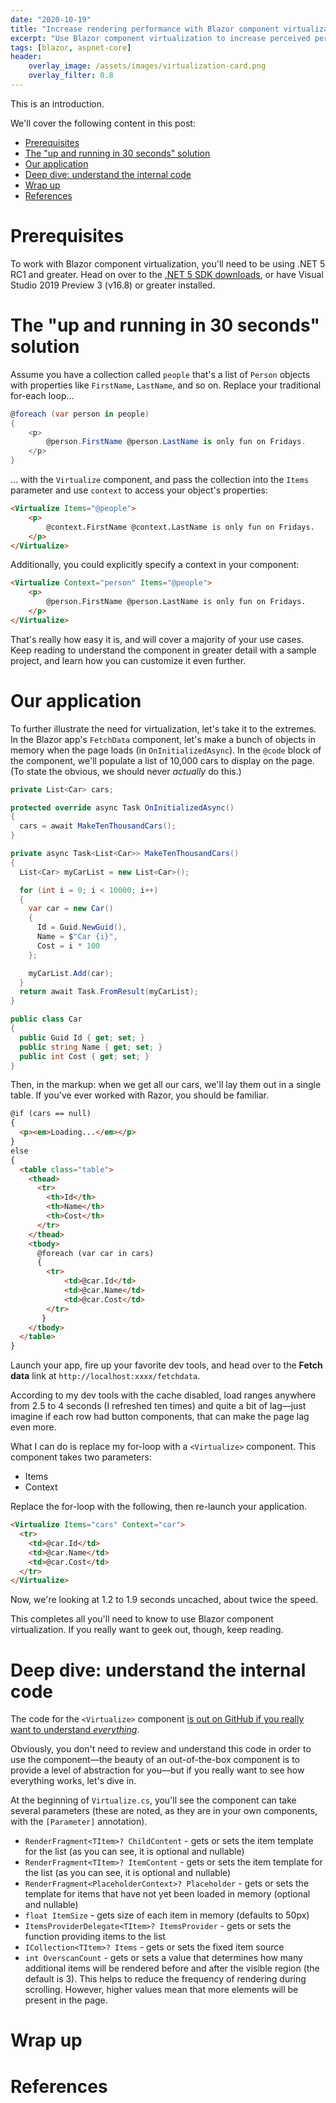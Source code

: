 ```yaml
---
date: "2020-10-19"
title: "Increase rendering performance with Blazor component virtualization"
excerpt: "Use Blazor component virtualization to increase perceived performance of components that work with large data sets."
tags: [blazor, aspnet-core]
header:
    overlay_image: /assets/images/virtualization-card.png
    overlay_filter: 0.8
---
```


This is an introduction.

We'll cover the following content in this post:

- [Prerequisites](#prerequisites)
- [The "up and running in 30 seconds" solution](#the-up-and-running-in-30-seconds-solution)
- [Our application](#our-application)
- [Deep dive: understand the internal code](#deep-dive-understand-the-internal-code)
- [Wrap up](#wrap-up)
- [References](#references)

# Prerequisites

To work with Blazor component virtualization, you'll need to be using .NET 5 RC1 and greater. Head on over to the [.NET 5 SDK downloads](https://dotnet.microsoft.com/download/dotnet/5.0), or have Visual Studio 2019 Preview 3 (v16.8) or greater installed.

# The "up and running in 30 seconds" solution

Assume you have a collection called `people` that's a list of `Person` objects with properties like `FirstName`, `LastName`, and so on. Replace your traditional for-each loop...

```csharp
@foreach (var person in people)
{
    <p>
        @person.FirstName @person.LastName is only fun on Fridays.
    </p>
}
```

... with the `Virtualize` component, and pass the collection into the `Items` parameter and use `context` to access your object's properties:

```html
<Virtualize Items="@people">
    <p>
        @context.FirstName @context.LastName is only fun on Fridays.
    </p>
</Virtualize>
```

Additionally, you could explicitly specify a context in your component:

```html
<Virtualize Context="person" Items="@people">
    <p>
        @person.FirstName @person.LastName is only fun on Fridays.
    </p>
</Virtualize>
```

That's really how easy it is, and will cover a majority of your use cases. Keep reading to understand the component in greater detail with a sample project, and learn how you can customize it even further.

# Our application

To further illustrate the need for virtualization, let's take it to the extremes. In the Blazor app's `FetchData` component, let's make a bunch of objects in memory when the page loads (in `OnInitializedAsync`). In the `@code` block of the component, we'll populate a list of 10,000 cars to display on the page. (To state the obvious, we should never *actually* do this.)

```csharp
private List<Car> cars;

protected override async Task OnInitializedAsync()
{
  cars = await MakeTenThousandCars();
}

private async Task<List<Car>> MakeTenThousandCars()
{
  List<Car> myCarList = new List<Car>();

  for (int i = 0; i < 10000; i++)
  {
    var car = new Car()
    {
      Id = Guid.NewGuid(),
      Name = $"Car {i}",
      Cost = i * 100
    };

    myCarList.Add(car);
  }  
  return await Task.FromResult(myCarList);
}

public class Car
{
  public Guid Id { get; set; }
  public string Name { get; set; }
  public int Cost { get; set; }
}
```

Then, in the markup: when we get all our cars, we'll lay them out in a single table. If you've ever worked with Razor, you should be familiar.

```html
@if (cars == null)
{
  <p><em>Loading...</em></p>
}
else
{
  <table class="table">
    <thead>
      <tr>
        <th>Id</th>
        <th>Name</th>
        <th>Cost</th>
      </tr>
    </thead>
    <tbody>
      @foreach (var car in cars)
      {
        <tr>
            <td>@car.Id</td>
            <td>@car.Name</td>
            <td>@car.Cost</td>
        </tr>
       }
    </tbody>
  </table>
}
```

Launch your app, fire up your favorite dev tools, and head over to the **Fetch data** link at `http://localhost:xxxx/fetchdata`.

According to my dev tools with the cache disabled, load ranges anywhere from 2.5 to 4 seconds (I refreshed ten times) and quite a bit of lag—just imagine if each row had button components, that can make the page lag even more.

What I can do is replace my for-loop with a `<Virtualize>` component. This component takes two parameters:

* Items
* Context

Replace the for-loop with the following, then re-launch your application. 

```html
<Virtualize Items="cars" Context="car">
  <tr>
    <td>@car.Id</td>
    <td>@car.Name</td>
    <td>@car.Cost</td>
  </tr>
</Virtualize>
```

Now, we're looking at 1.2 to 1.9 seconds uncached, about twice the speed.

This completes all you'll need to know to use Blazor component virtualization. If you really want to geek out, though, keep reading.

# Deep dive: understand the internal code

The code for the `<Virtualize>` component [is out on GitHub if you really want to understand *everything*](https://github.com/dotnet/aspnetcore/blob/master/src/Components/Web/src/Virtualization/Virtualize.cs). 

Obviously, you don't need to review and understand this code in order to use the component—the beauty of an out-of-the-box component is to provide a level of abstraction for you—but if you really want to see how everything works, let's dive in.

At the beginning of `Virtualize.cs`, you'll see the component can take several parameters (these are noted, as they are in your own components, with the `[Parameter]` annotation).

* `RenderFragment<TItem>? ChildContent` - gets or sets the item template for the list (as you can see, it is optional and nullable)
* `RenderFragment<TItem>? ItemContent` - gets or sets the item template for the list (as you can see, it is optional and nullable)
* `RenderFragment<PlaceholderContext>? Placeholder` - gets or sets the template for items that have not yet been loaded in memory (optional and nullable)
* `float ItemSize` - gets size of each item in memory (defaults to 50px)
* `ItemsProviderDelegate<TItem>? ItemsProvider` - gets or sets the function providing items to the list
* `ICollection<TItem>? Items` - gets or sets the fixed item source
* `int OverscanCount` - gets or sets a value that determines how many additional items will be rendered before and after the visible region (the default is 3). This helps to reduce the frequency of rendering during scrolling. However, higher values mean that more elements will be present in the page.







# Wrap up

# References
